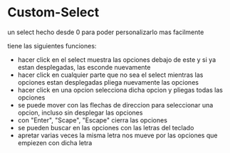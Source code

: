 # Custom-Select

un select hecho desde 0 para poder personalizarlo mas facilmente

tiene las siguientes funciones:

- hacer click en el select muestra las opciones debajo de este y si ya estan desplegadas, las esconde nuevamente
- hacer click en cualquier parte que no sea el select mientras las opciones estan desplegadas pliega nuevamente las opciones
- hacer click en una opcion selecciona dicha opcion y pliegas todas las opciones
- se puede mover con las flechas de direccion para seleccionar una opcion, incluso sin desplegar las opciones
- con "Enter", "Scape", "Escape" cierra las opciones
- se pueden buscar en las opciones con las letras del teclado
- apretar varias veces la misma letra nos mueve por las opciones que empiezen con dicha letra
